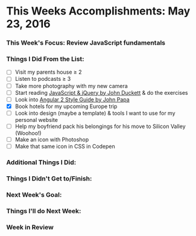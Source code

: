 # This Weeks Accomplishments: May 23, 2016

### This Week's Focus: Review JavaScript fundamentals 

### Things I Did From the List:
- [ ] Visit my parents house ≥ 2
- [ ] Listen to podcasts ≥ 3
- [ ] Take more photography with my new camera
- [ ] Start reading [JavaScript & jQuery by John Duckett](https://vk.com/doc29211059_430673081?hash=456e03e0e9ed3ea328&dl=3b6d4faa11d61f42c2) & do the exercises
- [ ] Look into [Angular 2 Style Guide by John Papa](https://angular.io/docs/ts/latest/guide/style-guide.html)
- [x] Book hotels for my upcoming Europe trip
- [ ] Look into design (maybe a template) & tools I want to use for my personal website
- [ ] Help my boyfriend pack his belongings for his move to Silicon Valley (Woohoo!)
- [ ] Make an icon with Photoshop
- [ ] Make that same icon in CSS in Codepen

### Additional Things I Did:

### Things I Didn't Get to/Finish:

### Next Week's Goal: 

### Things I'll do Next Week:

### Week in Review
